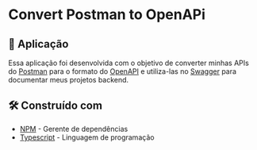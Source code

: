 # Convert Postman to OpenAPi


## 📱 Aplicação

Essa aplicação foi desenvolvida com o objetivo de converter minhas APIs do [Postman](https://www.postman.com/) para o formato do [OpenAPI](https://www.openapis.org/) e utiliza-las no [Swagger](https://swagger.io/) para documentar meus projetos backend.

## 🛠️ Construído com

* [NPM](https://www.npmjs.com/) - Gerente de dependências
* [Typescript](https://www.typescriptlang.org/) - Linguagem de programação
